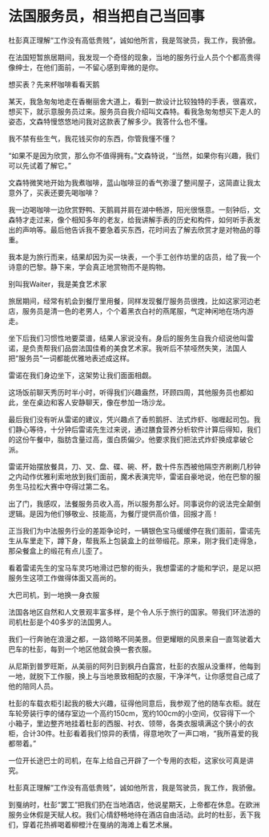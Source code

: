 # 法国服务员，相当把自己当回事

杜彭真正理解“工作没有高低贵贱”，诚如他所言，我是驾驶员，我工作，我骄傲。

在法国短暂旅居期间，我发现一个奇怪的现象，当地的服务行业人员个个都高贵得像绅士，在他们面前，一不留心感到卑微的是你。

想买表？先来杯咖啡看看天鹅

某天，我急匆匆地走在香榭丽舍大道上，看到一款设计比较独特的手表，很喜欢，想买下，就示意服务员过来。服务员自我介绍叫文森特。看我急匆匆想买下走人的姿态，文森特慢悠悠地问我对这款表了解多少。我答什么也不懂。

我不禁有些生气，我花钱买你的东西，你管我懂不懂？

“如果不是因为欣赏，那么你不值得拥有。”文森特说，“当然，如果你有兴趣，我们可以先试着了解它。”

文森特微笑地开始为我煮咖啡，蓝山咖啡豆的香气弥漫了整间屋子，这简直让我太意外了，买表还要先喝咖啡？

我一边喝咖啡一边欣赏野鸭、天鹅肩并肩在湖中畅游，阳光很惬意。一刻钟后，文森特才走过来，像个相知多年的老友，给我讲解手表的历史和构件，如何听手表发出的声响等。最后他告诉我不要急着买东西，花时间去了解去欣赏才是对物品的尊重。

我本是为旅行而来，结果却因为买一块表，一个手工创作坊里的店员，给了我一个诗意的巴黎。静下来，学会真正地赏物而不是购物。

别叫我Waiter，我是美食艺术家

旅居期间，经常有机会到餐厅里用餐，同样发现餐厅服务员很拽，比如这家河边老店，服务员是清一色的老男人，个个着黑衣白衬的燕尾服，气定神闲地在场内游走。

坐下后我们习惯性地要菜谱，结果人家说没有。身后的服务生自我介绍说他叫雷诺，是负责帮我们品尝法国佳肴的美食艺术家。我听后不禁哑然失笑，法国人把“服务员”一词都能优雅地表述成这样。

雷诺在我们身边坐下，这架势让我们面面相觑。

这场饭前聊天秀历时半小时，听得我们兴趣盎然，环顾四周，其他服务员也都如此，坐在桌边和客人安静聊天，像在参加一场沙龙。

最后我们没有听从雷诺的建议，凭兴趣点了香煎鹅肝、法式炸虾、咖喱起司包。我们静心等待，十分钟后雷诺先生过来说，通过膳食营养分析软件计算后得知，我们的这份午餐中，脂肪含量过高，蛋白质偏少。他要求我们把法式炸虾换成拿破仑派。

雷诺开始摆放餐具，刀、叉、盘、碟、碗、杯，数十件东西被他隔空齐刷刷几秒钟之内动作优雅利索地放到我们面前，魔术表演完毕，雷诺自豪地说，他在巴黎的服务生马拉松大赛中夺得过第二名。

出了门，我感叹，法餐服务员收入高，所以服务那么好。同事说你的说法完全颠倒逻辑。是因为他们够敬业、技能高，为餐厅提供高价值，回报才高！

正当我们为中法服务行业的差距争论时，一辆银色宝马缓缓停在我们面前，雷诺先生从车里走下，蹲下身，帮我系上包装盒上的丝带缎花。原来，刚才我们走得急，那朵餐盒上的缎花有点儿歪了。

看着雷诺先生的宝马车灵巧地滑过巴黎的街头，我想雷诺的才能和学识，是足以把服务生这项工作做得体面又高尚的。

大巴司机，到一地换一身衣服

法国各地区自然和人文景观丰富多样，是个令人乐于旅行的国家。带我们环法游的司机杜彭是个40多岁的法国男人。

我们一行奔驰在浪漫之都，一路领略不同美景。但更耀眼的风景来自一直驾驶着大巴车的杜彭，每到一个地区他就会换一套衣服。

从尼斯到普罗旺斯，从美丽的阿列日到枫丹白露宫，杜彭的衣服从没重样，他每到一地，就脱下工作服，换上与当地景致相配的衣服，干净洋气，让你感觉自己成了他的陪同人员。

杜彭的车载衣柜引起我的极大兴趣，征得他同意后，我参观了他的随车衣柜。就在车轮旁装行李的储存室边一个高约150cm，宽约100cm的小空间，仅容得下一个小箱子，里边整齐地挂着杜彭的西服、衬衣、领带，各类衣服填满这个狭小的衣柜，合计30件。杜彭看着我们惊异的表情，得意地吹了一声口哨，“我所喜爱的我都带着。”

一位开长途巴士的司机，在车上给自己开辟了一个专用的衣柜，这家伙可真是讲究。

杜彭真正理解“工作没有高低贵贱”，诚如他所言，我是驾驶员，我工作，我骄傲。

到戛纳时，杜彭“罢工”把我们扔在当地酒店，他说星期天，上帝都在休息。在欧洲服务业休假是天赋人权。我们心情舒畅地待在酒店自由活动。此时的杜彭，丢下我们，穿着花热裤喝着柳橙汁在戛纳的海滩上看艺术展。